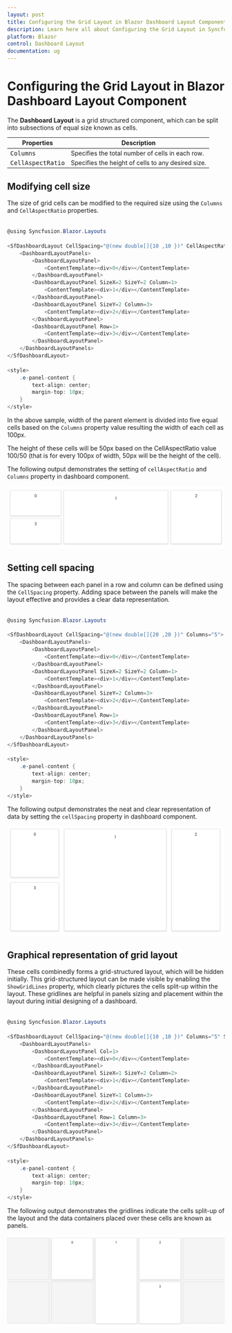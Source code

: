 ```yaml
---
layout: post
title: Configuring the Grid Layout in Blazor Dashboard Layout Component | Syncfusion
description: Learn here all about Configuring the Grid Layout in Syncfusion Blazor Dashboard Layout component and more.
platform: Blazor
control: Dashboard Layout
documentation: ug
---
```


# Configuring the Grid Layout in Blazor Dashboard Layout Component

The **Dashboard Layout** is a grid structured component, which can be split into subsections of equal size known as cells.

| **Properties** | **Description** |
| --- | --- |
| <kbd>Columns</kbd> | Specifies the total number of cells in each row. |
| <kbd>CellAspectRatio</kbd> | Specifies the height of cells to any desired size. |

## Modifying cell size

The size of grid cells can be modified to the required size using the `Columns` and `CellAspectRatio` properties.

```csharp

@using Syncfusion.Blazor.Layouts

<SfDashboardLayout CellSpacing="@(new double[]{10 ,10 })" CellAspectRatio="2" Columns="5">
    <DashboardLayoutPanels>
        <DashboardLayoutPanel>
            <ContentTemplate><div>0</div></ContentTemplate>
        </DashboardLayoutPanel>
        <DashboardLayoutPanel SizeX=2 SizeY=2 Column=1>
            <ContentTemplate><div>1</div></ContentTemplate>
        </DashboardLayoutPanel>
        <DashboardLayoutPanel SizeY=2 Column=3>
            <ContentTemplate><div>2</div></ContentTemplate>
        </DashboardLayoutPanel>
        <DashboardLayoutPanel Row=1>
            <ContentTemplate><div>3</div></ContentTemplate>
        </DashboardLayoutPanel>
    </DashboardLayoutPanels>
</SfDashboardLayout>

<style>
    .e-panel-content {
        text-align: center;
        margin-top: 10px;
    }
</style>

```

In the above sample, width of the parent element is divided into five equal cells based on the `Columns` property value resulting the width of each cell as 100px.

The height of these cells will be 50px based on the CellAspectRatio value 100/50 (that is for every 100px of width, 50px will be the height of the cell).

The following output demonstrates the setting of `cellAspectRatio` and `Columns` property in dashboard component.

![CellAspectRatio Sample](images/cell-sizing.png)

## Setting cell spacing

The spacing between each panel in a row and column can be defined using the `CellSpacing` property. Adding space between the panels will make the layout effective and provides a clear data representation.

```csharp

@using Syncfusion.Blazor.Layouts

<SfDashboardLayout CellSpacing="@(new double[]{20 ,20 })" Columns="5">
    <DashboardLayoutPanels>
        <DashboardLayoutPanel>
            <ContentTemplate><div>0</div></ContentTemplate>
        </DashboardLayoutPanel>
        <DashboardLayoutPanel SizeX=2 SizeY=2 Column=1>
            <ContentTemplate><div>1</div></ContentTemplate>
        </DashboardLayoutPanel>
        <DashboardLayoutPanel SizeY=2 Column=3>
            <ContentTemplate><div>2</div></ContentTemplate>
        </DashboardLayoutPanel>
        <DashboardLayoutPanel Row=1>
            <ContentTemplate><div>3</div></ContentTemplate>
        </DashboardLayoutPanel>
    </DashboardLayoutPanels>
</SfDashboardLayout>

<style>
    .e-panel-content {
        text-align: center;
        margin-top: 10px;
    }
</style>

```

The following output demonstrates the neat and clear representation of data by setting the `cellSpacing` property in dashboard component.

![Dashboard Layout Sample](images/cell-space.png)

## Graphical representation of grid layout

These cells combinedly forms a grid-structured layout, which will be hidden initially. This grid-structured layout can be made visible by enabling the `ShowGridLines` property, which clearly pictures the cells split-up within the layout. These gridlines are helpful in panels sizing and placement within the layout during initial designing of a dashboard.

```csharp

@using Syncfusion.Blazor.Layouts

<SfDashboardLayout CellSpacing="@(new double[]{10 ,10 })" Columns="5" ShowGridLines="true">
    <DashboardLayoutPanels>
        <DashboardLayoutPanel Col=1>
            <ContentTemplate><div>0</div></ContentTemplate>
        </DashboardLayoutPanel>
        <DashboardLayoutPanel SizeX=1 SizeY=2 Column=2>
            <ContentTemplate><div>1</div></ContentTemplate>
        </DashboardLayoutPanel>
        <DashboardLayoutPanel SizeY=1 Column=3>
            <ContentTemplate><div>2</div></ContentTemplate>
        </DashboardLayoutPanel>
        <DashboardLayoutPanel Row=1 Column=3>
            <ContentTemplate><div>3</div></ContentTemplate>
        </DashboardLayoutPanel>
    </DashboardLayoutPanels>
</SfDashboardLayout>

<style>
    .e-panel-content {
        text-align: center;
        margin-top: 10px;
    }
</style>

```

The following output demonstrates the gridlines indicate the cells split-up of the layout and the data containers placed over these cells are known as panels.

![Dashboard Layout Sample](images/graphical-representation.png)